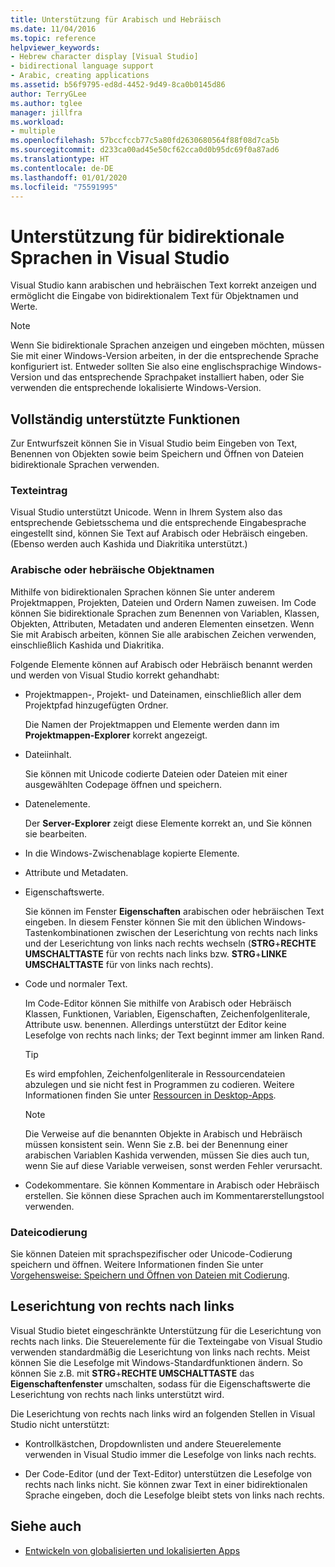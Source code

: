 ```yaml
---
title: Unterstützung für Arabisch und Hebräisch
ms.date: 11/04/2016
ms.topic: reference
helpviewer_keywords:
- Hebrew character display [Visual Studio]
- bidirectional language support
- Arabic, creating applications
ms.assetid: b56f9795-ed8d-4452-9d49-8ca0b0145d86
author: TerryGLee
ms.author: tglee
manager: jillfra
ms.workload:
- multiple
ms.openlocfilehash: 57bccfccb77c5a80fd2630680564f88f08d7ca5b
ms.sourcegitcommit: d233ca00ad45e50cf62cca0d0b95dc69f0a87ad6
ms.translationtype: HT
ms.contentlocale: de-DE
ms.lasthandoff: 01/01/2020
ms.locfileid: "75591995"
---
```

# <a name="support-for-bidirectional-languages-in-visual-studio"></a>Unterstützung für bidirektionale Sprachen in Visual Studio

Visual Studio kann arabischen und hebräischen Text korrekt anzeigen und ermöglicht die Eingabe von bidirektionalem Text für Objektnamen und Werte.

> [!NOTE]
> Wenn Sie bidirektionale Sprachen anzeigen und eingeben möchten, müssen Sie mit einer Windows-Version arbeiten, in der die entsprechende Sprache konfiguriert ist. Entweder sollten Sie also eine englischsprachige Windows-Version und das entsprechende Sprachpaket installiert haben, oder Sie verwenden die entsprechende lokalisierte Windows-Version.

## <a name="fully-supported-features"></a>Vollständig unterstützte Funktionen

Zur Entwurfszeit können Sie in Visual Studio beim Eingeben von Text, Benennen von Objekten sowie beim Speichern und Öffnen von Dateien bidirektionale Sprachen verwenden.

### <a name="text-entry"></a>Texteintrag

Visual Studio unterstützt Unicode. Wenn in Ihrem System also das entsprechende Gebietsschema und die entsprechende Eingabesprache eingestellt sind, können Sie Text auf Arabisch oder Hebräisch eingeben. (Ebenso werden auch Kashida und Diakritika unterstützt.)

### <a name="arabic-or-hebrew-object-names"></a>Arabische oder hebräische Objektnamen

Mithilfe von bidirektionalen Sprachen können Sie unter anderem Projektmappen, Projekten, Dateien und Ordern Namen zuweisen. Im Code können Sie bidirektionale Sprachen zum Benennen von Variablen, Klassen, Objekten, Attributen, Metadaten und anderen Elementen einsetzen. Wenn Sie mit Arabisch arbeiten, können Sie alle arabischen Zeichen verwenden, einschließlich Kashida und Diakritika.

Folgende Elemente können auf Arabisch oder Hebräisch benannt werden und werden von Visual Studio korrekt gehandhabt:

- Projektmappen-, Projekt- und Dateinamen, einschließlich aller dem Projektpfad hinzugefügten Ordner.

   Die Namen der Projektmappen und Elemente werden dann im **Projektmappen-Explorer** korrekt angezeigt.

- Dateiinhalt.

   Sie können mit Unicode codierte Dateien oder Dateien mit einer ausgewählten Codepage öffnen und speichern.

- Datenelemente.

   Der **Server-Explorer** zeigt diese Elemente korrekt an, und Sie können sie bearbeiten.

- In die Windows-Zwischenablage kopierte Elemente.

- Attribute und Metadaten.

- Eigenschaftswerte.

   Sie können im Fenster **Eigenschaften** arabischen oder hebräischen Text eingeben. In diesem Fenster können Sie mit den üblichen Windows-Tastenkombinationen zwischen der Leserichtung von rechts nach links und der Leserichtung von links nach rechts wechseln (**STRG**+**RECHTE UMSCHALTTASTE** für von rechts nach links bzw. **STRG**+**LINKE UMSCHALTTASTE** für von links nach rechts).

- Code und normaler Text.

   Im Code-Editor können Sie mithilfe von Arabisch oder Hebräisch Klassen, Funktionen, Variablen, Eigenschaften, Zeichenfolgenliterale, Attribute usw. benennen. Allerdings unterstützt der Editor keine Lesefolge von rechts nach links; der Text beginnt immer am linken Rand.

   > [!TIP]
   > Es wird empfohlen, Zeichenfolgenliterale in Ressourcendateien abzulegen und sie nicht fest in Programmen zu codieren. Weitere Informationen finden Sie unter [Ressourcen in Desktop-Apps](/dotnet/framework/resources/index).

   > [!NOTE]
   > Die Verweise auf die benannten Objekte in Arabisch und Hebräisch müssen konsistent sein. Wenn Sie z.B. bei der Benennung einer arabischen Variablen Kashida verwenden, müssen Sie dies auch tun, wenn Sie auf diese Variable verweisen, sonst werden Fehler verursacht.

- Codekommentare. Sie können Kommentare in Arabisch oder Hebräisch erstellen. Sie können diese Sprachen auch im Kommentarerstellungstool verwenden.

### <a name="file-encoding"></a>Dateicodierung

Sie können Dateien mit sprachspezifischer oder Unicode-Codierung speichern und öffnen. Weitere Informationen finden Sie unter [Vorgehensweise: Speichern und Öffnen von Dateien mit Codierung](../ide/how-to-save-and-open-files-with-encoding.md).

## <a name="right-to-left-reading-order"></a>Leserichtung von rechts nach links

Visual Studio bietet eingeschränkte Unterstützung für die Leserichtung von rechts nach links. Die Steuerelemente für die Texteingabe von Visual Studio verwenden standardmäßig die Leserichtung von links nach rechts. Meist können Sie die Lesefolge mit Windows-Standardfunktionen ändern. So können Sie z.B. mit **STRG**+**RECHTE UMSCHALTTASTE** das **Eigenschaftenfenster** umschalten, sodass für die Eigenschaftswerte die Leserichtung von rechts nach links unterstützt wird.

Die Leserichtung von rechts nach links wird an folgenden Stellen in Visual Studio nicht unterstützt:

- Kontrollkästchen, Dropdownlisten und andere Steuerelemente verwenden in Visual Studio immer die Lesefolge von links nach rechts.

- Der Code-Editor (und der Text-Editor) unterstützen die Lesefolge von rechts nach links nicht. Sie können zwar Text in einer bidirektionalen Sprache eingeben, doch die Lesefolge bleibt stets von links nach rechts.

## <a name="see-also"></a>Siehe auch

- [Entwickeln von globalisierten und lokalisierten Apps](globalizing-and-localizing-applications.md)
